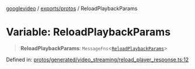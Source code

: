 [googlevideo](../../../README.md) / [exports/protos](../README.md) / ReloadPlaybackParams

# Variable: ReloadPlaybackParams

> **ReloadPlaybackParams**: `MessageFns`\<[`ReloadPlaybackParams`](../interfaces/ReloadPlaybackParams.md)\>

Defined in: [protos/generated/video\_streaming/reload\_player\_response.ts:12](https://github.com/LuanRT/googlevideo/blob/d9eb9db82e3516a9a277a77a3d25342e9c5bf127/protos/generated/video_streaming/reload_player_response.ts#L12)
